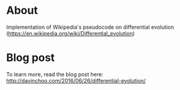 # About
Implementation of Wikipedia's pseudocode on differential evolution (https://en.wikipedia.org/wiki/Differential_evolution)

# Blog post
To learn more, read the blog post here: http://davinchoo.com/2016/06/26/differential-evolution/
